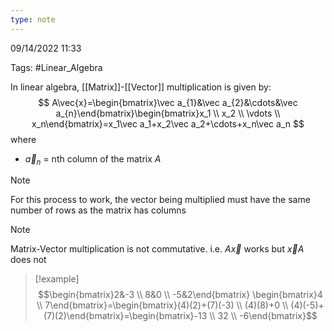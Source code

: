 ```yaml
---
type: note
---
```

09/14/2022 11:33

Tags: #Linear_Algebra 


In linear algebra, [[Matrix]]-[[Vector]] multiplication is given by:
$$
A\vec{x}=\begin{bmatrix}\vec a_{1}&\vec a_{2}&\cdots&\vec a_{n}\end{bmatrix}\begin{bmatrix}x_1 \\ x_2 \\ \vdots \\ x_n\end{bmatrix}=x_1\vec a_1+x_2\vec a_2+\cdots+x_n\vec a_n
$$
where
- $\vec{a}_n$ = nth column of the matrix $A$ 

> [!note]
> For this process to work, the vector being multiplied must have the same number of rows as the matrix has columns

>[!note]
>Matrix-Vector multiplication is not commutative. i.e. $A\vec x$ works but $\vec xA$ does not


>[!example]
>$$\begin{bmatrix}2&-3 \\ 8&0 \\ -5&2\end{bmatrix}
\begin{bmatrix}4 \\ 7\end{bmatrix}=\begin{bmatrix}(4)(2)+(7)(-3) \\ (4)(8)+0 \\ (4)(-5)+(7)(2)\end{bmatrix}=\begin{bmatrix}-13 \\ 32 \\ -6\end{bmatrix}$$
